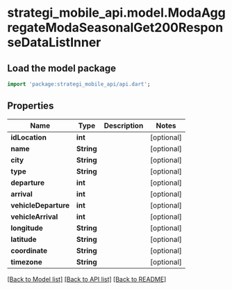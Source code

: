 # strategi_mobile_api.model.ModaAggregateModaSeasonalGet200ResponseDataListInner

## Load the model package
```dart
import 'package:strategi_mobile_api/api.dart';
```

## Properties
Name | Type | Description | Notes
------------ | ------------- | ------------- | -------------
**idLocation** | **int** |  | [optional] 
**name** | **String** |  | [optional] 
**city** | **String** |  | [optional] 
**type** | **String** |  | [optional] 
**departure** | **int** |  | [optional] 
**arrival** | **int** |  | [optional] 
**vehicleDeparture** | **int** |  | [optional] 
**vehicleArrival** | **int** |  | [optional] 
**longitude** | **String** |  | [optional] 
**latitude** | **String** |  | [optional] 
**coordinate** | **String** |  | [optional] 
**timezone** | **String** |  | [optional] 

[[Back to Model list]](../README.md#documentation-for-models) [[Back to API list]](../README.md#documentation-for-api-endpoints) [[Back to README]](../README.md)


